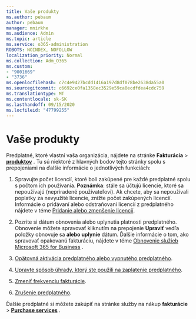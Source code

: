 ```yaml
---
title: Vaše produkty
ms.author: pebaum
author: pebaum
manager: mnirkhe
ms.audience: Admin
ms.topic: article
ms.service: o365-administration
ROBOTS: NOINDEX, NOFOLLOW
localization_priority: Normal
ms.collection: Adm_O365
ms.custom:
- "9001669"
- "3736"
ms.openlocfilehash: c7c4e9427bcdd1416a197d8df078be2638da55a0
ms.sourcegitcommit: c6692ce0fa1358ec3529e59ca0ecdfdea4cdc759
ms.translationtype: MT
ms.contentlocale: sk-SK
ms.lasthandoff: 09/15/2020
ms.locfileid: "47799255"
---
```

# <a name="your-products"></a>Vaše produkty

Predplatné, ktoré vlastní vaša organizácia, nájdete na stránke **Fakturácia**  >  **[produktov](https://go.microsoft.com/fwlink/p/?linkid=842054)** . Tu sú niektoré z hlavných bodov tejto stránky spolu s prepojeniami na ďalšie informácie o jednotlivých funkciách:

1. Spravujte počet licencií, ktoré boli zakúpené pre každé predplatné spolu s počtom ich používania.  **Poznámka**: stále sa účtujú licencie, ktoré sa nepoužívajú (nepriradené používateľovi).  Ak chcete, aby sa nepoužívali poplatky za nevyužité licencie, znížte počet zakúpených licencií. Informácie o pridávaní alebo odstraňovaní licencií z predplatného nájdete v téme [Pridanie alebo zmenšenie licencií](https://docs.microsoft.com/alchemyinsights/how-to-add-or-reduce-licenses).

2. Pozrite si dátum obnovenia alebo uplynutia platnosti predplatného.  Obnovenie môžete spravovať kliknutím na prepojenie **Upraviť** vedľa položky obnovuje sa **alebo uplynie** dátum.  Ďalšie informácie o tom, ako spravovať opakovanú fakturáciu, nájdete v téme [Obnovenie služieb Microsoft 365 for Business](https://go.microsoft.com/fwlink/?linkid=2119216) .

3. [Opätovná aktivácia predplatného alebo vypnutého predplatného](https://go.microsoft.com/fwlink/?linkid=2117519).

4. [Upravte spôsob úhrady, ktorý ste použili na zaplatenie predplatného](https://go.microsoft.com/fwlink/?linkid=2117167).

5. [Zmeniť frekvenciu fakturácie](https://go.microsoft.com/fwlink/?linkid=2119112).

6. [Zrušenie predplatného](https://go.microsoft.com/fwlink/?linkid=2119113).

Ďalšie predplatné si môžete zakúpiť na stránke služby na nákup **fakturácie**  >  [**Purchase services**](https://go.microsoft.com/fwlink/p/?linkid=868433) .
